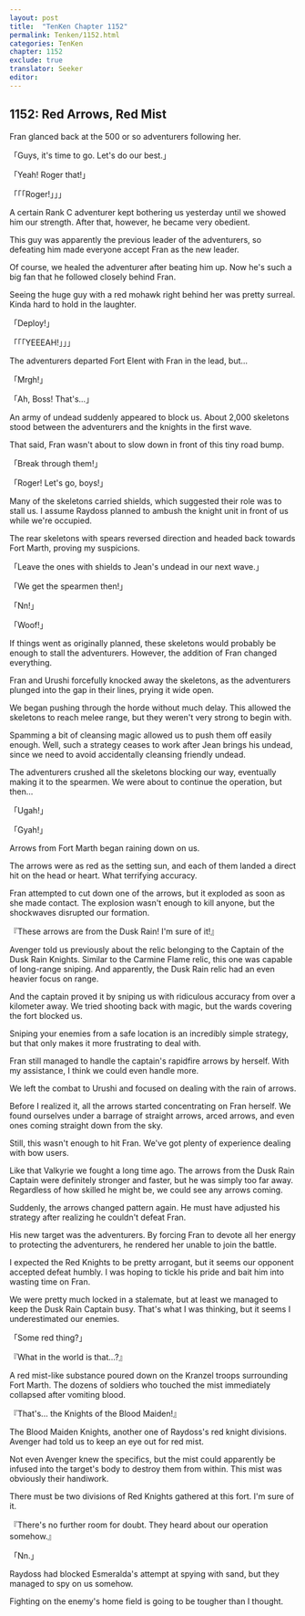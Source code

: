 ```yaml
---
layout: post
title:  "TenKen Chapter 1152"
permalink: Tenken/1152.html
categories: TenKen
chapter: 1152
exclude: true
translator: Seeker
editor: 
---
```

<h2>1152: Red Arrows, Red Mist</h2>

Fran glanced back at the 500 or so adventurers following her.

「Guys, it's time to go. Let's do our best.」

「Yeah! Roger that!」

「「「Roger!」」」

A certain Rank C adventurer kept bothering us yesterday until we showed him our strength. After that, however, he became very obedient.

This guy was apparently the previous leader of the adventurers, so defeating him made everyone accept Fran as the new leader.

Of course, we healed the adventurer after beating him up. Now he's such a big fan that he followed closely behind Fran.

Seeing the huge guy with a red mohawk right behind her was pretty surreal. Kinda hard to hold in the laughter.

「Deploy!」

「「「YEEEAH!」」」

The adventurers departed Fort Elent with Fran in the lead, but...

「Mrgh!」

「Ah, Boss! That's...」

An army of undead suddenly appeared to block us. About 2,000 skeletons stood between the adventurers and the knights in the first wave.

That said, Fran wasn't about to slow down in front of this tiny road bump.

「Break through them!」

「Roger! Let's go, boys!」

Many of the skeletons carried shields, which suggested their role was to stall us. I assume Raydoss planned to ambush the knight unit in front of us while we're occupied.

The rear skeletons with spears reversed direction and headed back towards Fort Marth, proving my suspicions.

「Leave the ones with shields to Jean's undead in our next wave.」

「We get the spearmen then!」

「Nn!」

「Woof!」

If things went as originally planned, these skeletons would probably be enough to stall the adventurers. However, the addition of Fran changed everything.

Fran and Urushi forcefully knocked away the skeletons, as the adventurers plunged into the gap in their lines, prying it wide open.

We began pushing through the horde without much delay. This allowed the skeletons to reach melee range, but they weren't very strong to begin with.

Spamming a bit of cleansing magic allowed us to push them off easily enough. Well, such a strategy ceases to work after Jean brings his undead, since we need to avoid accidentally cleansing friendly undead.

The adventurers crushed all the skeletons blocking our way, eventually making it to the spearmen. We were about to continue the operation, but then...

「Ugah!」

「Gyah!」

Arrows from Fort Marth began raining down on us.

The arrows were as red as the setting sun, and each of them landed a direct hit on the head or heart. What terrifying accuracy.

Fran attempted to cut down one of the arrows, but it exploded as soon as she made contact. The explosion wasn't enough to kill anyone, but the shockwaves disrupted our formation.

『These arrows are from the Dusk Rain! I'm sure of it!』

Avenger told us previously about the relic belonging to the Captain of the Dusk Rain Knights. Similar to the Carmine Flame relic, this one was capable of long-range sniping. And apparently, the Dusk Rain relic had an even heavier focus on range.

And the captain proved it by sniping us with ridiculous accuracy from over a kilometer away. We tried shooting back with magic, but the wards covering the fort blocked us.

Sniping your enemies from a safe location is an incredibly simple strategy, but that only makes it more frustrating to deal with.

Fran still managed to handle the captain's rapidfire arrows by herself. With my assistance, I think we could even handle more.

We left the combat to Urushi and focused on dealing with the rain of arrows.

Before I realized it, all the arrows started concentrating on Fran herself. We found ourselves under a barrage of straight arrows, arced arrows, and even ones coming straight down from the sky.

Still, this wasn't enough to hit Fran. We've got plenty of experience dealing with bow users.

Like that Valkyrie we fought a long time ago. The arrows from the Dusk Rain Captain were definitely stronger and faster, but he was simply too far away. Regardless of how skilled he might be, we could see any arrows coming.

Suddenly, the arrows changed pattern again. He must have adjusted his strategy after realizing he couldn't defeat Fran.

His new target was the adventurers. By forcing Fran to devote all her energy to protecting the adventurers, he rendered her unable to join the battle.

I expected the Red Knights to be pretty arrogant, but it seems our opponent accepted defeat humbly. I was hoping to tickle his pride and bait him into wasting time on Fran.

We were pretty much locked in a stalemate, but at least we managed to keep the Dusk Rain Captain busy. That's what I was thinking, but it seems I underestimated our enemies.

「Some red thing?」

『What in the world is that...?』

A red mist-like substance poured down on the Kranzel troops surrounding Fort Marth. The dozens of soldiers who touched the mist immediately collapsed after vomiting blood.

『That's... the Knights of the Blood Maiden!』

The Blood Maiden Knights, another one of Raydoss's red knight divisions. Avenger had told us to keep an eye out for red mist.

Not even Avenger knew the specifics, but the mist could apparently be infused into the target's body to destroy them from within. This mist was obviously their handiwork.

There must be two divisions of Red Knights gathered at this fort. I'm sure of it.

『There's no further room for doubt. They heard about our operation somehow.』

「Nn.」

Raydoss had blocked Esmeralda's attempt at spying with sand, but they managed to spy on us somehow.

Fighting on the enemy's home field is going to be tougher than I thought.



